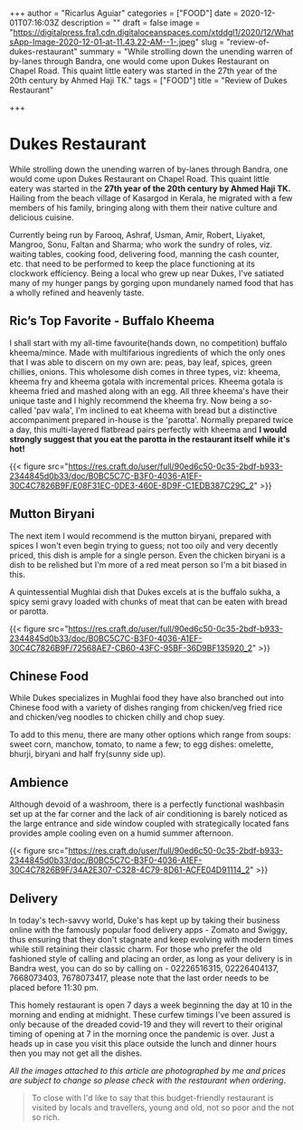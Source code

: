 +++
author = "Ricarlus Aguiar"
categories = ["FOOD"]
date = 2020-12-01T07:16:03Z
description = ""
draft = false
image = "https://digitalpress.fra1.cdn.digitaloceanspaces.com/xtddgl1/2020/12/WhatsApp-Image-2020-12-01-at-11.43.22-AM--1-.jpeg"
slug = "review-of-dukes-restaurant"
summary = "While strolling down the unending warren of by-lanes through Bandra, one would come upon Dukes Restaurant on Chapel Road. This quaint little eatery was started in the 27th year of the 20th century by Ahmed Haji TK."
tags = ["FOOD"]
title = "Review of Dukes Restaurant"

+++


# Dukes Restaurant

While strolling down the unending warren of by-lanes through Bandra, one would come upon Dukes Restaurant on Chapel Road. This quaint little eatery was started in the **27th year of the 20th century by Ahmed Haji TK.** Hailing from the beach village of Kasargod in Kerala, he migrated with a few members of his family, bringing along with them their native culture and delicious cuisine.

Currently being run by Farooq, Ashraf, Usman, Amir, Robert, Liyaket, Mangroo, Sonu, Faltan and Sharma; who work the sundry of roles, viz. waiting tables, cooking food, delivering food, manning the cash counter, etc. that need to be performed to keep the place functioning at its clockwork efficiency. Being a local who grew up near Dukes, I've satiated many of my hunger pangs by gorging upon mundanely named food that has a wholly refined and heavenly taste.

## Ric’s Top Favorite - Buffalo Kheema

I shall start with my all-time favourite(hands down, no competition) buffalo kheema/mince. Made with multifarious ingredients of which the only ones that I was able to discern on my own are: peas, bay leaf, spices, green chillies, onions. This wholesome dish comes in three types, viz: kheema, kheema fry and kheema gotala with incremental prices. Kheema gotala is kheema fried and mashed along with an egg. All three kheema's have their unique taste and I highly recommend the kheema fry. Now being a so-called 'pav wala', I'm inclined to eat kheema with bread but a distinctive accompaniment prepared in-house is the 'parotta'. Normally prepared twice a day, this multi-layered flatbread pairs perfectly with kheema and **I would strongly suggest that you eat the parotta in the restaurant itself while it's hot!**

{{< figure src="https://res.craft.do/user/full/90ed6c50-0c35-2bdf-b933-2344845d0b33/doc/B0BC5C7C-B3F0-4036-A1EF-30C4C7826B9F/E08F31EC-0DE3-460E-8D9F-C1EDB387C29C_2" >}}

## Mutton Biryani

The next item I would recommend is the mutton biryani, prepared with spices I won't even begin trying to guess; not too oily and very decently priced, this dish is ample for a single person. Even the chicken biryani is a dish to be relished but I'm more of a red meat person so I'm a bit biased in this.

A quintessential Mughlai dish that Dukes excels at is the buffalo sukha, a spicy semi gravy loaded with chunks of meat that can be eaten with bread or parotta.

{{< figure src="https://res.craft.do/user/full/90ed6c50-0c35-2bdf-b933-2344845d0b33/doc/B0BC5C7C-B3F0-4036-A1EF-30C4C7826B9F/72568AE7-CB60-43FC-95BF-36D9BF135920_2" >}}

## Chinese Food

While Dukes specializes in Mughlai food they have also branched out into Chinese food with a variety of dishes ranging from chicken/veg fried rice and chicken/veg noodles to chicken chilly and chop suey.

To add to this menu, there are many other options which range from soups: sweet corn, manchow, tomato, to name a few; to egg dishes: omelette, bhurji, biryani and half fry(sunny side up).

## Ambience

Although devoid of a washroom, there is a perfectly functional washbasin set up at the far corner and the lack of air conditioning is barely noticed as the large entrance and side window coupled with strategically located fans provides ample cooling even on a humid summer afternoon.

{{< figure src="https://res.craft.do/user/full/90ed6c50-0c35-2bdf-b933-2344845d0b33/doc/B0BC5C7C-B3F0-4036-A1EF-30C4C7826B9F/34A2E307-C328-4C79-8D61-ACFE04D91114_2" >}}

## Delivery

In today's tech-savvy world, Duke's has kept up by taking their business online with the famously popular food delivery apps - Zomato and Swiggy, thus ensuring that they don't stagnate and keep evolving with modern times while still retaining their classic charm. For those who prefer the old fashioned style of calling and placing an order, as long as your delivery is in Bandra west, you can do so by calling on - 02226516315, 02226404137, 7668073403, 7678073417, please note that the last order needs to be placed before 11:30 pm.

This homely restaurant is open 7 days a week beginning the day at 10 in the morning and ending at midnight. These curfew timings I've been assured is only because of the dreaded covid-19 and they will revert to their original timing of opening at 7 in the morning once the pandemic is over. Just a heads up in case you visit this place outside the lunch and dinner hours then you may not get all the dishes.

_All the images attached to this article are photographed by me and prices are subject to change so please check with the restaurant when ordering_.

> To close with I'd like to say that this budget-friendly restaurant is visited by locals and travellers, young and old, not so poor and the not so rich.

